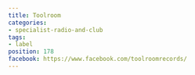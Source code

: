 ```yaml
---
title: Toolroom
categories:
- specialist-radio-and-club
tags:
- label
position: 178
facebook: https://www.facebook.com/toolroomrecords/
---
```


